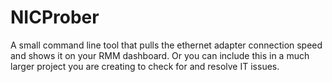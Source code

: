 # NICProber
A small command line tool that pulls the ethernet adapter connection speed and shows it on your RMM dashboard. Or you can include this in a much larger project you are creating to check for and resolve IT issues.
